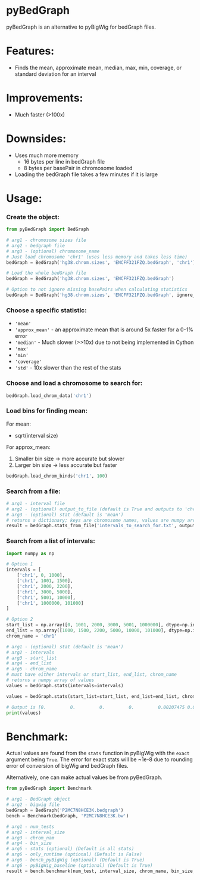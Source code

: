 # pyBedGraph
pyBedGraph is an alternative to pyBigWig for bedGraph files.

# Features:
- Finds the mean, approximate mean, median, max, min, coverage, or standard deviation for an interval

# Improvements:
- Much faster (>100x)

# Downsides:
- Uses much more memory
    - 16 bytes per line in bedGraph file
    - 8 bytes per basePair in chromosome loaded
- Loading the bedGraph file takes a few minutes if it is large

# Usage:
### Create the object:
```python
from pyBedGraph import BedGraph

# arg1 - chromosome sizes file
# arg2 - bedgraph file
# arg3 - (optional) chromosome_name
# Just load chromosome 'chr1' (uses less memory and takes less time)
bedGraph = BedGraph('hg38.chrom.sizes', 'ENCFF321FZQ.bedGraph', 'chr1')

# Load the whole bedGraph file
bedGraph = BedGraph('hg38.chrom.sizes', 'ENCFF321FZQ.bedGraph')

# Option to not ignore missing basePairs when calculating statistics
bedGraph = BedGraph('hg38.chrom.sizes', 'ENCFF321FZQ.bedGraph', ignore_missing_bp=False)
```

### Choose a specific statistic:
  - `'mean'`
  - `'approx_mean'` - an approximate mean that is around 5x faster for a 0-1% error
  - `'median'` - Much slower (>>10x) due to not being implemented in Cython
  - `'max'`
  - `'min'`
  - `'coverage'`
  - `'std'` - 10x slower than the rest of the stats

### Choose and load a chromosome to search for:
```python
bedGraph.load_chrom_data('chr1')
```
### Load bins for finding mean:
For mean:
- sqrt(interval size)

For approx_mean:
1. Smaller bin size -> more accurate but slower
2. Larger bin size -> less accurate but faster
```python
bedGraph.load_chrom_binds('chr1', 100)
```

### Search from a file:
```python
# arg1 - interval file
# arg2 - (optional) output_to_file (default is True and outputs to 'chr1_out.txt'
# arg3 - (optional) stat (default is 'mean')
# returns a dictionary; keys are chromosome names, values are numpy arrays
result = bedGraph.stats_from_file('intervals_to_search_for.txt', output_to_file=False, stat='mean')
```

### Search from a list of intervals:
```python
import numpy as np

# Option 1
intervals = [
    ['chr1', 0, 1000],
    ['chr1', 1001, 1500],
    ['chr1', 2000, 2200],
    ['chr1', 3000, 5000],
    ['chr1', 5001, 10000],
    ['chr1', 1000000, 101000]
]

# Option 2
start_list = np.array([0, 1001, 2000, 3000, 5001, 1000000], dtype=np.int32)
end_list = np.array([1000, 1500, 2200, 5000, 10000, 101000], dtype=np.int32)
chrom_name = 'chr1'

# arg1 - (optional) stat (default is 'mean')
# arg2 - intervals
# arg3 - start_list
# arg4 - end_list
# arg5 - chrom_name
# must have either intervals or start_list, end_list, chrom_name
# returns a numpy array of values
values = bedGraph.stats(intervals=intervals)

values = bedGraph.stats(start_list=start_list, end_list=end_list, chrom_name=chrom_name)

# Output is [0.         0.         0.         0.         0.00207475 0.05981362]
print(values)
```

# Benchmark:
Actual values are found from the `stats` function in pyBigWig with the `exact` argument being `True`. The error for exact stats will be ~1e-8 due to rounding error of conversion of bigWig and bedGraph files.

Alternatively, one can make actual values be from pyBedGraph. 
```python
from pyBedGraph import Benchmark

# arg1 - BedGraph object
# arg2 - bigwig file
bedGraph = BedGraph('P2MC7N8HCE3K.bedgraph')
bench = Benchmark(bedGraph, 'P2MC7N8HCE3K.bw')

# arg1 - num_tests
# arg2 - interval_size
# arg3 - chrom_nam
# arg4 - bin_size
# arg5 - stats (optional) (Default is all stats)
# arg6 - only_runtime (optional) (Default is False)
# arg6 - bench_pyBigWig (optional) (Default is True)
# arg6 - pyBigWig_baseline (optional) (Default is True)
result = bench.benchmark(num_test, interval_size, chrom_name, bin_size, stats='mean')
```
